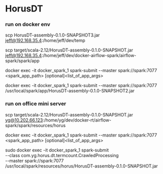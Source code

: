 # HorusDT

### run on docker env
scp HorusDT-assembly-0.1.0-SNAPSHOT3.jar jeff@192.168.35.4:/home/jeff/dev/temp

scp target/scala-2.12/HorusDT-assembly-0.1.0-SNAPSHOT.jar jeff@192.168.35.4:/home/jeff/dev/docker-airflow-spark/airflow-spark/spark/app

docker exec -it docker_spark_1 spark-submit --master spark://spark:7077 <spark_app_path> [optional]<list_of_app_args>

docker exec -it docker_spark_1 spark-submit --master spark://spark:7077 /usr/local/spark/app/HorusDT-assembly-0.1.0-SNAPSHOT2.jar

### run on office mini server

scp target/scala-2.12/HorusDT-assembly-0.1.0-SNAPSHOT.jar yg@10.202.66.123:/home/yg/dev/docker-rt/airflow-spark/spark/resources/horus

docker exec -it docker_spark_1 spark-submit --master spark://spark:7077 <spark_app_path> [optional]<list_of_app_args>

sudo docker exec -it docker_spark_1 spark-submit \
--class com.yg.horus.dt.termcount.CrawledProcessing \
--master spark://spark:7077 \
/usr/local/spark/resources/horus/HorusDT-assembly-0.1.0-SNAPSHOT.jar



